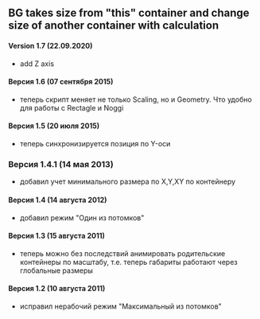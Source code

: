 ## BG takes size from "this" container and change size of another container with calculation

#### Version 1.7 (22.09.2020)
* add Z axis

#### Версия 1.6 (07 сентября 2015)
* теперь скрипт меняет не только Scaling, но и Geometry. Что удобно для работы с Rectagle и Noggi

#### Версия 1.5 (20 июля 2015)
* теперь синхронизируется позиция по Y-оси

### Версия 1.4.1 (14 мая 2013)
* добавил учет минимального размера по X,Y,XY по контейнеру

#### Версия 1.4 (14 августа 2012)
* добавил режим "Один из потомков"

#### Версия 1.3 (15 августа 2011)
* теперь можно без последствий анимировать родительские контейнеры по масштабу, т.е. теперь габариты работают через глобальные размеры

#### Версия 1.2 (10 августа 2011)
* исправил нерабочий режим "Максимальный из потомков"









